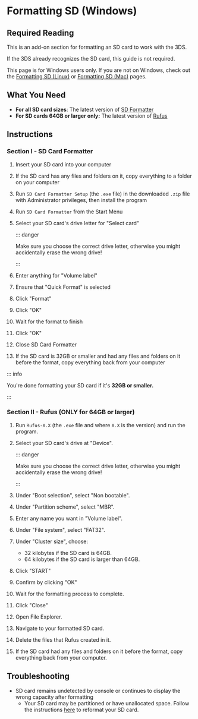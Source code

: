 # Formatting SD (Windows)

## Required Reading

This is an add-on section for formatting an SD card to work with the 3DS.

If the 3DS already recognizes the SD card, this guide is not required.

This page is for Windows users only. If you are not on Windows, check out the [Formatting SD (Linux)](formatting-sd-(linux)) or [Formatting SD (Mac)](formatting-sd-(mac)) pages.

## What You Need

* **For all SD card sizes**: The latest version of [SD Formatter](https://www.sdcard.org/downloads/formatter/sd-memory-card-formatter-for-windows-download/)
* **For SD cards 64GB or larger only:** The latest version of [Rufus](https://rufus.ie)

## Instructions

### Section I - SD Card Formatter

1. Insert your SD card into your computer
1. If the SD card has any files and folders on it, copy everything to a folder on your computer
1. Run `SD Card Formatter Setup` (the `.exe` file) in the downloaded `.zip` file with Administrator privileges, then install the program
1. Run `SD Card Formatter` from the Start Menu
1. Select your SD card's drive letter for "Select card"

    ::: danger

    Make sure you choose the correct drive letter, otherwise you might accidentally erase the wrong drive!

    :::

1. Enter anything for "Volume label"
1. Ensure that "Quick Format" is selected
1. Click "Format"
1. Click "OK"
1. Wait for the format to finish
1. Click "OK"
1. Close SD Card Formatter
1. If the SD card is 32GB or smaller and had any files and folders on it before the format, copy everything back from your computer

::: info

You're done formatting your SD card if it's **32GB or smaller.**

:::

### Section II - Rufus (ONLY for 64GB or larger)

1. Run `Rufus-X.X` (the `.exe` file and where `X.X` is the version) and run the program.
1. Select your SD card's drive at "Device".

    ::: danger

    Make sure you choose the correct drive letter, otherwise you might accidentally erase the wrong drive!

    :::

1. Under "Boot selection", select "Non bootable".
1. Under "Partition scheme", select "MBR".
1. Enter any name you want in "Volume label".
1. Under "File system", select "FAT32".
1. Under "Cluster size", choose:
    + 32 kilobytes if the SD card is 64GB.
    + 64 kilobytes if the SD card is larger than 64GB.
1. Click "START"
1. Confirm by clicking "OK"
1. Wait for the formatting process to complete.
1. Click "Close"
1. Open File Explorer.
1. Navigate to your formatted SD card.
1. Delete the files that Rufus created in it.
1. If the SD card had any files and folders on it before the format, copy everything back from your computer.

## Troubleshooting

* SD card remains undetected by console or continues to display the wrong capacity after formatting
    + Your SD card may be partitioned or have unallocated space. Follow the instructions [here](https://wiki.hacks.guide/wiki/SD_Clean/Windows) to reformat your SD card.
